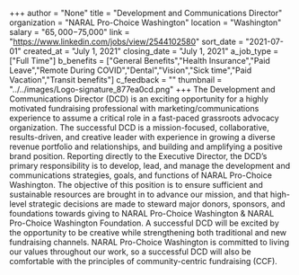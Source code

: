 +++
author = "None"
title = "Development and Communications Director"
organization = "NARAL Pro-Choice Washington"
location = "Washington"
salary = "$65,000-$75,000"
link = "https://www.linkedin.com/jobs/view/2544102580"
sort_date = "2021-07-01"
created_at = "July 1, 2021"
closing_date = "July 1, 2021"
a_job_type = ["Full Time"]
b_benefits = ["General Benefits","Health Insurance","Paid Leave","Remote During COVID","Dental","Vision","Sick time","Paid Vacation","Transit benefits"]
c_feedback = ""
thumbnail = "../../images/Logo-signature_877ea0cd.png"
+++
The Development and Communications Director (DCD) is an exciting opportunity for a highly motivated fundraising professional with marketing/communications experience to assume a critical role in a fast-paced grassroots advocacy organization. The successful DCD is a mission-focused, collaborative, results-driven, and creative leader with experience in growing a diverse revenue portfolio and relationships, and building and amplifying a positive brand position. Reporting directly to the Executive Director, the DCD’s primary responsibility is to develop, lead, and manage the development and communications strategies, goals, and functions of NARAL Pro-Choice Washington. The objective of this position is to ensure sufficient and sustainable resources are brought in to advance our mission, and that high-level strategic decisions are made to steward major donors, sponsors, and foundations towards giving to NARAL Pro-Choice Washington & NARAL Pro-Choice Washington Foundation. A successful DCD will be excited by the opportunity to be creative while strengthening both traditional and new fundraising channels. NARAL Pro-Choice Washington is committed to living our values throughout our work, so a successful DCD will also be comfortable with the principles of community-centric fundraising (CCF).